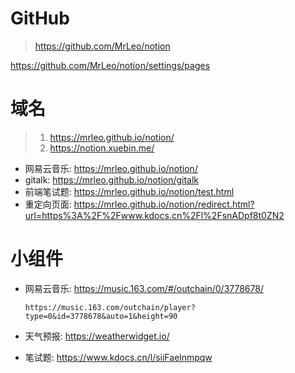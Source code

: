 
# GitHub

> https://github.com/MrLeo/notion

https://github.com/MrLeo/notion/settings/pages

# 域名

> 1. https://mrleo.github.io/notion/
> 2. https://notion.xuebin.me/

- 网易云音乐: https://mrleo.github.io/notion/
- gitalk: https://mrleo.github.io/notion/gitalk
- 前端笔试题: https://mrleo.github.io/notion/test.html
- 重定向页面: https://mrleo.github.io/notion/redirect.html?url=https%3A%2F%2Fwww.kdocs.cn%2Fl%2FsnADpf8t0ZN2
# 小组件

- 网易云音乐: https://music.163.com/#/outchain/0/3778678/
  ```
  https://music.163.com/outchain/player?type=0&id=3778678&auto=1&height=90
  ```

- 天气预报: https://weatherwidget.io/
- 笔试题: https://www.kdocs.cn/l/siiFaelnmpqw


